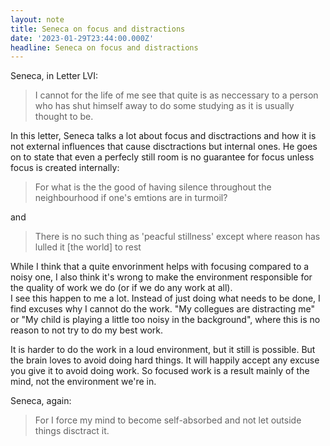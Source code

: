 ```yaml
---
layout: note
title: Seneca on focus and distractions
date: '2023-01-29T23:44:00.000Z'
headline: Seneca on focus and distractions
---
```


Seneca, in Letter LVI:

> I cannot for the life of me see that quite is as neccessary to a person who has shut himself away to do some studying as it is usually thought to be.

In this letter, Seneca talks a lot about focus and disctractions and how it is not external influences that cause disctractions but internal ones. He goes on to state that even a perfecly still room is no guarantee for focus unless focus is created internally:

> For what is the the good of having silence throughout the neighbourhood if one's emtions are in turmoil?

and

> There is no such thing as 'peacful stillness' except where reason has lulled it \[the world] to rest

While I think that a quite envorinment helps with focusing compared to a noisy one, I also think it's wrong to make the environment responsible for the quality of work we do (or if we do any work at all).\
I see this happen to me a lot. Instead of just doing what needs to be done, I find excuses why I cannot do the work. "My collegues are distracting me" or "My child is playing a little too noisy in the background", where this is no reason to not try to do my best work.

It is harder to do the work in a loud environment, but it still is possible. But the brain loves to avoid doing hard things. It will happily accept any excuse you give it to avoid doing work. So focused work is a result mainly of the mind, not the environment we're in.

Seneca, again:

> For I force my mind to become self-absorbed and not let outside things disctract it.
